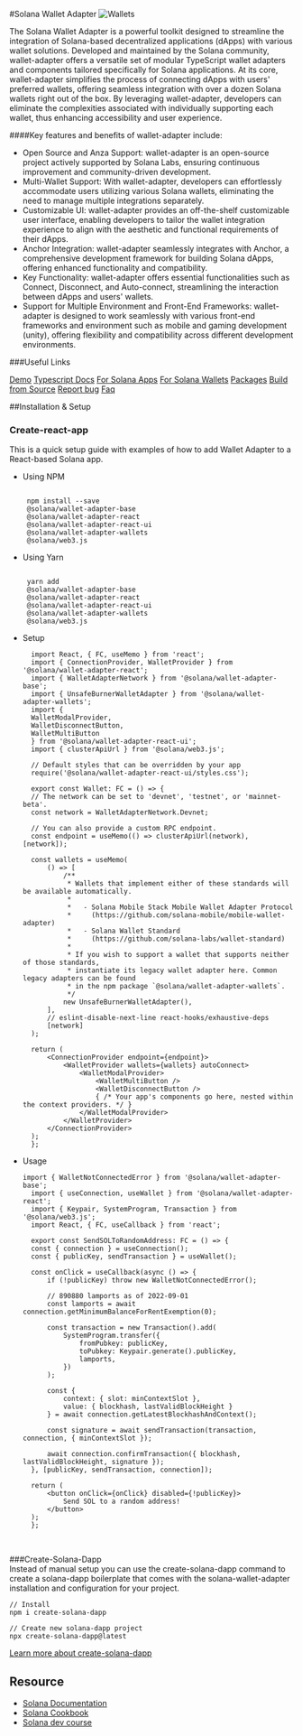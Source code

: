 #Solana Wallet Adapter
![Wallets](wallets.png)

<!--PROJECT DESCRIPTION -->

 The Solana Wallet Adapter is a powerful toolkit designed to streamline the integration of Solana-based decentralized applications (dApps) with various wallet solutions. Developed and maintained by the Solana community, wallet-adapter offers a versatile set of modular TypeScript wallet adapters and components tailored specifically for Solana applications.
 At its core, wallet-adapter simplifies the process of connecting dApps with users' preferred wallets, offering seamless integration with over a dozen Solana wallets right out of the box. By leveraging wallet-adapter, developers can eliminate the complexities associated with individually supporting each wallet, thus enhancing accessibility and user experience. 

  
####Key features and benefits of wallet-adapter include: 
- Open Source and Anza Support: wallet-adapter is an open-source project actively supported by Solana Labs, ensuring continuous improvement and community-driven development.
- Multi-Wallet Support: With wallet-adapter, developers can effortlessly accommodate users utilizing various Solana wallets, eliminating the need to manage multiple integrations separately.
- Customizable UI: wallet-adapter provides an off-the-shelf customizable user interface, enabling developers to tailor the wallet integration experience to align with the aesthetic and functional requirements of their dApps.
- Anchor Integration: wallet-adapter seamlessly integrates with Anchor, a comprehensive development framework for building Solana dApps, offering enhanced functionality and compatibility.
- Key Functionality: wallet-adapter offers essential functionalities such as Connect, Disconnect, and Auto-connect, streamlining the interaction between dApps and users' wallets.
- Support for Multiple Environment and Front-End Frameworks: wallet-adapter is designed to work seamlessly with various front-end frameworks and environment such as mobile and gaming development (unity), offering flexibility and compatibility across different development environments. 



<!--PROJECT TABLE OF CONTENTS -->

###Useful Links
<!--PROJECT USE LINKS -->
[Demo](https://anza-xyz.github.io/wallet-adapter/example/)
[Typescript Docs](https://anza-xyz.github.io/wallet-adapter/)
[For Solana Apps](https://github.com/anza-xyz/wallet-adapter/blob/master/APP.md)
[For Solana Wallets](https://github.com/anza-xyz/wallet-adapter/blob/master/WALLET.md)
[Packages](https://github.com/anza-xyz/wallet-adapter/blob/master/PACKAGES.md)
[Build from Source](https://github.com/anza-xyz/wallet-adapter/blob/master/BUILD.md)
[Report bug](https://github.com/anza-xyz/wallet-adapter/issues)
[Faq](https://github.com/anza-xyz/wallet-adapter/blob/master/FAQ.md)


##Installation & Setup
### Create-react-app
<p>This is a quick setup guide with examples of how to add Wallet Adapter to a React-based Solana app. </p>

* Using NPM
   ```tsx
 
    npm install --save  
    @solana/wallet-adapter-base 
    @solana/wallet-adapter-react 
    @solana/wallet-adapter-react-ui 
    @solana/wallet-adapter-wallets 
    @solana/web3.js 
  ```

* Using Yarn
   ```tsx 

    yarn add
    @solana/wallet-adapter-base 
    @solana/wallet-adapter-react 
    @solana/wallet-adapter-react-ui 
    @solana/wallet-adapter-wallets 
    @solana/web3.js 
  ```

* Setup
  ```tsx
    import React, { FC, useMemo } from 'react';
    import { ConnectionProvider, WalletProvider } from '@solana/wallet-adapter-react';
    import { WalletAdapterNetwork } from '@solana/wallet-adapter-base';
    import { UnsafeBurnerWalletAdapter } from '@solana/wallet-adapter-wallets';
    import {
    WalletModalProvider,
    WalletDisconnectButton,
    WalletMultiButton
    } from '@solana/wallet-adapter-react-ui';
    import { clusterApiUrl } from '@solana/web3.js';

    // Default styles that can be overridden by your app
    require('@solana/wallet-adapter-react-ui/styles.css');

    export const Wallet: FC = () => {
    // The network can be set to 'devnet', 'testnet', or 'mainnet-beta'.
    const network = WalletAdapterNetwork.Devnet;

    // You can also provide a custom RPC endpoint.
    const endpoint = useMemo(() => clusterApiUrl(network), [network]);

    const wallets = useMemo(
        () => [
            /**
             * Wallets that implement either of these standards will be available automatically.
             *
             *   - Solana Mobile Stack Mobile Wallet Adapter Protocol
             *     (https://github.com/solana-mobile/mobile-wallet-adapter)
             *   - Solana Wallet Standard
             *     (https://github.com/solana-labs/wallet-standard)
             *
             * If you wish to support a wallet that supports neither of those standards,
             * instantiate its legacy wallet adapter here. Common legacy adapters can be found
             * in the npm package `@solana/wallet-adapter-wallets`.
             */
            new UnsafeBurnerWalletAdapter(),
        ],
        // eslint-disable-next-line react-hooks/exhaustive-deps
        [network]
    );

    return (
        <ConnectionProvider endpoint={endpoint}>
            <WalletProvider wallets={wallets} autoConnect>
                <WalletModalProvider>
                    <WalletMultiButton />
                    <WalletDisconnectButton />
                    { /* Your app's components go here, nested within the context providers. */ }
                </WalletModalProvider>
            </WalletProvider>
        </ConnectionProvider>
    );
    };
  ```

* Usage
  ```tsx
  import { WalletNotConnectedError } from '@solana/wallet-adapter-base';
    import { useConnection, useWallet } from '@solana/wallet-adapter-react';
    import { Keypair, SystemProgram, Transaction } from '@solana/web3.js';
    import React, { FC, useCallback } from 'react';

    export const SendSOLToRandomAddress: FC = () => {
    const { connection } = useConnection();
    const { publicKey, sendTransaction } = useWallet();

    const onClick = useCallback(async () => {
        if (!publicKey) throw new WalletNotConnectedError();

        // 890880 lamports as of 2022-09-01
        const lamports = await connection.getMinimumBalanceForRentExemption(0);

        const transaction = new Transaction().add(
            SystemProgram.transfer({
                fromPubkey: publicKey,
                toPubkey: Keypair.generate().publicKey,
                lamports,
            })
        );

        const {
            context: { slot: minContextSlot },
            value: { blockhash, lastValidBlockHeight }
        } = await connection.getLatestBlockhashAndContext();

        const signature = await sendTransaction(transaction, connection, { minContextSlot });

        await connection.confirmTransaction({ blockhash, lastValidBlockHeight, signature });
    }, [publicKey, sendTransaction, connection]);

    return (
        <button onClick={onClick} disabled={!publicKey}>
            Send SOL to a random address!
        </button>
    );
    };
  ```

  <br>

###Create-Solana-Dapp  
 Instead of manual setup you can use the create-solana-dapp command to create a solana-dapp boilerplate that comes with the solana-wallet-adapter installation and configuration for your project.


 ```tsx
 // Install 
 npm i create-solana-dapp

 // Create new solana-dapp project
 npx create-solana-dapp@latest
 ``` 
 [Learn more about create-solana-dapp](https://github.com/solana-developers/create-solana-dapp)

 ## Resource
- [Solana Documentation](https://solana.com/docs)
- [Solana Cookbook](https://solanacookbook.com/#contributing)
- [Solana dev course](https://www.soldev.app/course)

